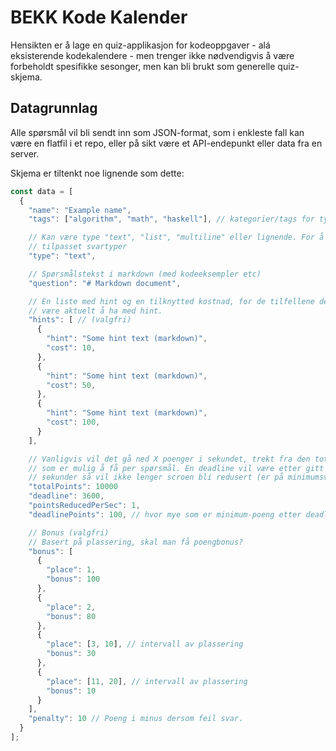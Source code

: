 # BEKK Kode Kalender

Hensikten er å lage en quiz-applikasjon for kodeoppgaver - alá eksisterende
kodekalendere - men trenger ikke nødvendigvis å være forbeholdt spesifikke
sesonger, men kan bli brukt som generelle quiz-skjema.


## Datagrunnlag

Alle spørsmål vil bli sendt inn som JSON-format, som i enkleste fall kan være
en flatfil i et repo, eller på sikt være et API-endepunkt eller data fra en server.

Skjema er tiltenkt noe lignende som dette:

```js
const data = [
  {
    "name": "Example name",
    "tags": ["algorithm", "math", "haskell"], // kategorier/tags for typen oppgave

    // Kan være type "text", "list", "multiline" eller lignende. For å gi mer
    // tilpasset svartyper
    "type": "text",

    // Spørsmålstekst i markdown (med kodeeksempler etc)
    "question": "# Markdown document",

    // En liste med hint og en tilknytted kostnad, for de tilfellene det kan
    // være aktuelt å ha med hint.
    "hints": [ // (valgfri)
      {
        "hint": "Some hint text (markdown)",
        "cost": 10,
      },
      {
        "hint": "Some hint text (markdown)",
        "cost": 50,
      },
      {
        "hint": "Some hint text (markdown)",
        "cost": 100,
      }
    ],

    // Vanligvis vil det gå ned X poenger i sekundet, trekt fra den totale scoren
    // som er mulig å få per spørsmål. En deadline vil være etter gitt antall
    // sekunder så vil ikke lenger scroen bli redusert (er på minimumsverdi).
    "totalPoints": 10000
    "deadline": 3600,
    "pointsReducedPerSec": 1,
    "deadlinePoints": 100, // hvor mye som er minimum-poeng etter deadline er over.

    // Bonus (valgfri)
    // Basert på plassering, skal man få poengbonus?
    "bonus": [
      {
        "place": 1,
        "bonus": 100
      },
      {
        "place": 2,
        "bonus": 80
      },
      {
        "place": [3, 10], // intervall av plassering
        "bonus": 30
      },
      {
        "place": [11, 20], // intervall av plassering
        "bonus": 10
      }
    ],
    "penalty": 10 // Poeng i minus dersom feil svar.
  }
];
```
